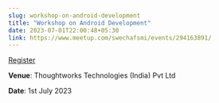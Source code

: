 ```yaml
---
slug: workshop-on-android-development
title: "Workshop on Android Development"
date: 2023-07-01T22:00:48+05:30
link: https://www.meetup.com/swechafsmi/events/294163891/
---
```


[Register](https://www.meetup.com/swechafsmi/events/294163891/)

**Venue**: Thoughtworks Technologies (India) Pvt Ltd

**Date**: 1st July 2023

